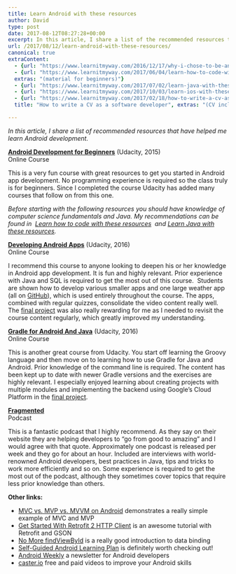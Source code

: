 ```yaml
---
title: Learn Android with these resources
author: David
type: post
date: 2017-08-12T08:27:28+00:00
excerpt: In this article, I share a list of the recommended resources that have helped me learn Android development.
url: /2017/08/12/learn-android-with-these-resources/
canonical: true
extraContent:
  - {url: "https://www.learnitmyway.com/2016/12/17/why-i-chose-to-be-an-android-developer-instead-of-ios/", title: "Why I chose to be an Android developer (instead of iOS)"}
  - {url: "https://www.learnitmyway.com/2017/06/04/learn-how-to-code-with-these-resources/", title: "Learn how to code with these resources",
  extras: "(material for beginners)"}
  - {url: "https://www.learnitmyway.com/2017/07/02/learn-java-with-these-resources/", title: "Learn Java with these resources"}
  - {url: "https://www.learnitmyway.com/2017/10/03/learn-ios-with-these-resources/", title: "Learn iOS with these resources"}
  - {url: "https://www.learnitmyway.com/2017/02/18/how-to-write-a-cv-as-a-software-developer/", 
  title: "How to write a CV as a software developer", extras: "(CV included)"}

---
```


_In this article, I share a list of recommended resources that have helped me learn Android development._

<!--more-->

**<a href="https://www.udacity.com/course/android-development-for-beginners--ud837" target="_blank"  
rel="noopener">Android Development for Beginners</a>** (Udacity, 2015)  
Online Course

This is a very fun course with great resources to get you started in Android app development.
No programming experience is required so the class truly is for beginners.
Since I completed the course Udacity has added many courses that follow on from this one.

<i>Before starting with the following resources you should have knowledge of computer science fundamentals and Java.
My recommendations can be found in 
<a href="https://learnitmyway.com/2017/06/04/learn-how-to-code-with-these-resources/" target="_blank" 
rel="noopener">Learn how to code with these resources</a> 
and <a href="https://www.learnitmyway.com/2017/07/02/learn-java-with-these-resources/" target="_blank" 
rel="noopener">Learn Java with these resources</a>.</i>

**<a href="https://www.udacity.com/course/developing-android-apps--ud853" target="_blank" 
rel="noopener">Developing Android Apps</a>** (Udacity, 2016)  
Online Course

I recommend this course to anyone looking to deepen his or her knowledge in Android app development.
It is fun and highly relevant.
Prior experience with Java and SQL is required to get the most out of this course. 
Students are shown how to develop various smaller apps and one large weather app
(all on <a href="https://github.com/udacity?utf8=%E2%9C%93&q=ud851&type=&language=" 
target="_blank" rel="noopener">GitHub</a>), which is used entirely throughout the course.
The apps, combined with regular quizzes, consolidate the video content really well.
The <a href="https://github.com/DeveloperDavo/PopMovies" 
target="_blank" rel="noopener">final project</a> was also really rewarding for me
as I needed to revisit the course content regularly, which greatly improved my understanding.

**<a href="https://www.udacity.com/course/gradle-for-android-and-java--ud867" target="_blank" 
rel="noopener">Gradle for Android And Java</a>** (Udacity, 2016)  
Online Course

This is another great course from Udacity.
You start off learning the Groovy language and then move on to learning how to use Gradle for Java and Android.
Prior knowledge of the command line is required.
The content has been kept up to date with newer Gradle versions and the exercises are highly relevant.
I especially enjoyed learning about creating projects with multiple modules
and implementing the backend using Google&#8217;s Cloud Platform in the
<a href="https://github.com/DeveloperDavo/buildItBigger" 
target="_blank" rel="noopener">final project</a>.

**<a href="http://fragmentedpodcast.com/" target="_blank" 
rel="noopener">Fragmented</a>**  
Podcast

This is a fantastic podcast that I highly recommend.
As they say on their website they are helping developers to &#8220;go from good to amazing&#8221;
and I would agree with that quote. Approximately one podcast is released per week and they go for about an hour.
Included are interviews with world-renowned Android developers, best practices in Java,
tips and tricks to work more efficiently and so on.
Some experience is required to get the most out of the podcast,
although they sometimes cover topics that require less prior knowledge than others.

**Other links:**

- <a href="https://realm.io/news/eric-maxwell-mvc-mvp-and-mvvm-on-android/?utm_source=
  Android+Weekly&utm_campaign=4355a5dcbf-AndroidWeekly_242&utm_medium=email&utm_term=0_4eb677ad19-4355a5dcbf-338107301" 
  target="_blank" rel="noopener">MVC vs. MVP vs. MVVM on Android</a> demonstrates a really simple example of MVC and MVP
- <a href="https://code.tutsplus.com/tutorials/getting-started-with-retrofit-2--cms-27792?utm_source=
  Android+Weekly&utm_campaign=aa29d184f9-Android_Weekly_236&utm_medium=email&utm_term=
  0_4eb677ad19-aa29d184f9-338107301" target="_blank" 
  rel="noopener">Get Started With Retrofit 2 HTTP Client</a> is an awesome tutorial with Retrofit and GSON
- <a href="https://medium.com/google-developers/no-more-findviewbyid-457457644885#.ygqrcq6fm" target="_blank" 
  rel="noopener">No More findViewById</a> is a really good introduction to data binding
- <a href="https://docs.google.com/document/d/1LhZfkFv7BQjWFPL_VtyzJOrz5TevSqTSjldmiM2rrOI/edit" target="_blank" 
  rel="noopener">Self-Guided Android Learning Plan</a> is definitely worth checking out!
- <a href="http://androidweekly.net/" target="_blank" 
  rel="noopener">Android Weekly</a> a newsletter for Android developers
- <a href="https://caster.io/free-episodes-list/" target="_blank" 
  rel="noopener">caster.io</a> free and paid videos to improve your Android skills
